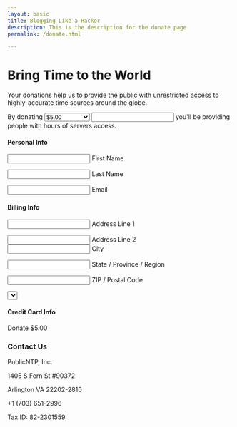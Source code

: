 ```yaml
---
layout: basic
title: Blogging Like a Hacker
description: This is the description for the donate page
permalink: /donate.html

---
```



<!-- {{ content }} -->


<div class="home__section">
  <h1 class="home__title">Bring Time to the World</h1>
  <p class="home__sub-title">
    Your donations help us to provide the public with unrestricted access to highly-accurate time sources around the
    globe.
  </p>

</div>
<div class="home__section">
    <p class="donate__info">
      By donating
      <span class="select-style">
        <select name="donations" id="select-value" tabindex="0">
          <option value="500" class="select-value" selected>$5.00</option>
          <option value="1000" class="select-value">$10.00</option>
          <option value="2000" class="select-value">$20.00</option>
          <option value="5000" class="select-value">$50.00</option>
          <option value="10000" class="select-value">$100.00</option>
          <option value="" class="select-value">Enter a value</option>
        </select>
      </span>
      <span class="donate__underline hide"></span>
      <input type="text" class="donate__input" id="donateInput">   you'll be providing people with hours of servers
      access.
    </p>
    <div class="donate__form">
    <div class="donate">
      <h4 class="donate__title">Personal Info</h4>
      <div class="connect__input-wrap donate__half">
        <input name="first_name" class="connect__input">
        <label class="connect__label">First Name</label>
        <p class="donate__error" id="firstNameError"></p>
      </div>
      <div class="connect__input-wrap donate__half">
        <input name="last_name" class="connect__input">
        <label class="connect__label">Last Name</label>
        <p class="donate__error" id="lastNameError"></p>
      </div>
      <div class="connect__input-wrap donate__half">
        <input name="email" class="connect__input">
        <label class="connect__label">Email</label>
        <p class="donate__error" id="emailError"></p>
      </div>
      <h4 class="donate__title">Billing Info</h4>
      <div class="connect__input-wrap donate__half">
        <input name="address" class="connect__input">
        <label class="connect__label">Address Line 1</label>
        <p class="donate__error" id="addressError"></p>
      </div>
      <div class="connect__input-wrap donate__half">
        <input name="line_2" class="connect__input">
        <label class="connect__label">Address Line 2</label>
      </div>
      <div class="connect__input-wrap donate__half">
        <input name="city" class="connect__input">
        <label class="connect__label">City</label>
        <p class="donate__error" id="cityError"></p>
      </div>
      <div class="connect__input-wrap donate__quarter donate__quarter--small">
        <input name="state" class="connect__input">
        <label class="connect__label">State / Province / Region</label>
        <p class="donate__error" id="stateError"></p>
      </div>
      <div class="connect__input-wrap donate__quarter">
        <input name="zip" class="connect__input">
        <label class="connect__label">ZIP / Postal Code</label>
        <p class="donate__error" id="zipcodeError"></p>
      </div>
      <div class="relative arrow-bg donate__width">
        <select class="donate__country"></select>
      </div>
      <h4 class="donate__title">Credit Card Info</h4>
      <div class="connect__input-wrap donate__half donate__stripe">
        <div id="card-element">
          <!-- a Stripe Element will be inserted here. -->
        </div>
        <!-- Used to display form errors -->
        <div id="card-errors" role="alert"></div>
      </div>
      <p class="donate__button donate__button--submit" id="connect-submit">Donate $5.00</p>
      <p class="donate__processing" id="donation-processing"></p>
    </div>


  </div>
  <div id="amznCharityBanner">
    <script type="text/javascript">(function() {var iFrame = document.createElement('iframe'); iFrame.style.display = 'none'; iFrame.style.border = "none"; iFrame.width = 310; iFrame.height = 256; iFrame.setAttribute && iFrame.setAttribute('scrolling', 'no'); iFrame.setAttribute('frameborder', '0'); setTimeout(function() {var contents = (iFrame.contentWindow) ? iFrame.contentWindow : (iFrame.contentDocument.document) ? iFrame.contentDocument.document : iFrame.contentDocument; contents.document.open(); contents.document.write(decodeURIComponent("%3Cdiv%20id%3D%22amznCharityBannerInner%22%3E%3Ca%20href%3D%22https%3A%2F%2Fsmile.amazon.com%2Fch%2F82-2301559%22%20target%3D%22_blank%22%3E%3Cdiv%20class%3D%22text%22%20height%3D%22%22%3E%3Cdiv%20class%3D%22support-wrapper%22%3E%3Cdiv%20class%3D%22support%22%20style%3D%22font-size%3A%2025px%3B%20line-height%3A%2028px%3B%20margin-top%3A%2015px%3B%20margin-bottom%3A%2015px%3B%22%3ESupport%20%3Cspan%20id%3D%22charity-name%22%20style%3D%22display%3A%20inline-block%3B%22%3EPublicNTP%2C%20Inc..%3C%2Fspan%3E%3C%2Fdiv%3E%3C%2Fdiv%3E%3Cp%20class%3D%22when-shop%22%3EWhen%20you%20shop%20at%20%3Cb%3Esmile.amazon.com%2C%3C%2Fb%3E%3C%2Fp%3E%3Cp%20class%3D%22donates%22%3EAmazon%20donates.%3C%2Fp%3E%3C%2Fdiv%3E%3C%2Fa%3E%3C%2Fdiv%3E%3Cstyle%3E%23amznCharityBannerInner%7Bbackground-image%3Aurl(https%3A%2F%2Fm.media-amazon.com%2Fimages%2FG%2F01%2Fx-locale%2Fpaladin%2Fcharitycentral%2Fbanner-background-image._CB309675353_.png)%3Bwidth%3A300px%3Bheight%3A250px%3Bposition%3Arelative%7D%23amznCharityBannerInner%20a%7Bdisplay%3Ablock%3Bwidth%3A100%25%3Bheight%3A100%25%3Bposition%3Arelative%3Bcolor%3A%23000%3Btext-decoration%3Anone%7D.text%7Bposition%3Aabsolute%3Btop%3A20px%3Bleft%3A15px%3Bright%3A15px%3Bbottom%3A100px%7D.support-wrapper%7Boverflow%3Ahidden%3Bmax-height%3A86px%7D.support%7Bfont-family%3AArial%2Csans%3Bfont-weight%3A700%3Bline-height%3A28px%3Bfont-size%3A25px%3Bcolor%3A%23333%3Btext-align%3Acenter%3Bmargin%3A0%3Bpadding%3A0%3Bbackground%3A0%200%7D.when-shop%7Bfont-family%3AArial%2Csans%3Bfont-size%3A15px%3Bfont-weight%3A400%3Bline-height%3A25px%3Bcolor%3A%23333%3Btext-align%3Acenter%3Bmargin%3A0%3Bpadding%3A0%3Bbackground%3A0%200%7D.donates%7Bfont-family%3AArial%2Csans%3Bfont-size%3A15px%3Bfont-weight%3A400%3Bline-height%3A21px%3Bcolor%3A%23333%3Btext-align%3Acenter%3Bmargin%3A0%3Bpadding%3A0%3Bbackground%3A0%200%7D%3C%2Fstyle%3E")); contents.document.close(); iFrame.style.display = 'block';}); document.getElementById('amznCharityBanner').appendChild(iFrame); })(); </script>
  </div>
  <div class="donate__contact">
    <h3 class="donate__contact--heading donate__contact--heavy">Contact Us</h3>
    <p>PublicNTP, Inc.</p>
    <p>1405 S Fern St #90372</p>
    <p>Arlington VA 22202-2810</p>
    <p>+1 (703) 651-2996</p>
    <p>
      <span class="donate__contact--bold">Tax ID:</span> 82-2301559
    </p>
  </div>
</div>
<script defer src="https://cdnjs.cloudflare.com/ajax/libs/cleave.js/1.0.9/cleave.min.js"></script>
<script defer src="https://cdnjs.cloudflare.com/ajax/libs/limonte-sweetalert2/7.0.3/sweetalert2.all.min.js"></script>
<script defer src="https://cdnjs.cloudflare.com/ajax/libs/cleave.js/1.0.9/cleave.min.js"></script>
<link rel="stylesheet" href="https://cdnjs.cloudflare.com/ajax/libs/limonte-sweetalert2/7.0.3/sweetalert2.min.css">
<script defer src="./js/donate.js"></script>
    </div>
